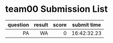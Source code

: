 # team00 Submission List
question | result | score | submit time
----:|----:|-----:|----- 
PA | WA | 0 | 16:42:32.23 
